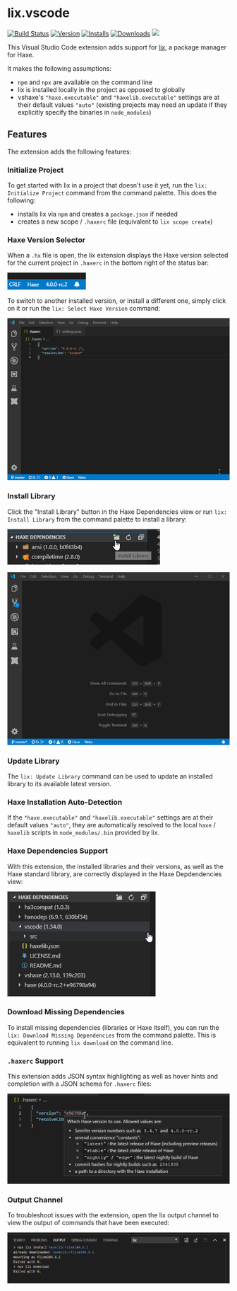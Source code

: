 # lix.vscode

[![Build Status](https://travis-ci.org/lix-pm/lix.vscode.svg?branch=master)](https://travis-ci.org/lix-pm/lix.vscode) [![Version](https://vsmarketplacebadge.apphb.com/version-short/lix.lix.svg)](https://marketplace.visualstudio.com/items?itemName=lix.lix) [![Installs](https://vsmarketplacebadge.apphb.com/installs-short/lix.lix.svg)](https://marketplace.visualstudio.com/items?itemName=lix.lix) [![Downloads](https://vsmarketplacebadge.apphb.com/downloads-short/lix.lix.svg)](https://marketplace.visualstudio.com/items?itemName=lix.lix) [![](https://img.shields.io/discord/162395145352904705.svg?logo=discord)](https://discord.gg/v37ybBR)

This Visual Studio Code extension adds support for [lix](https://github.com/lix-pm), a package manager for Haxe.

It makes the following assumptions:

- `npm` and `npx` are available on the command line
- lix is installed locally in the project as opposed to globally
- vshaxe's `"haxe.executable"` and `"haxelib.executable"` settings are at their default values `"auto"` (existing projects may need an update if they explicitly specify the binaries in `node_modules`)

## Features

The extension adds the following features:

### Initialize Project

To get started with lix in a project that doesn't use it yet, run the `lix: Initialize Project` command from the command palette. This does the following:

- installs lix via `npm` and creates a `package.json` if needed
- creates a new scope / `.haxerc` file (equivalent to `lix scope create`)

### Haxe Version Selector

When a `.hx` file is open, the lix extension displays the Haxe version selected for the current project in `.haxerc` in the bottom right of the status bar:

![](images/readme/status-bar.png)

To switch to another installed version, or install a different one, simply click on it or run the `lix: Select Haxe Version` command:

![](images/readme/switch-haxe-version.gif)

### Install Library

Click the "Install Library" button in the Haxe Dependencies view or run `lix: Install Library` from the command palette to install a library:

![](images/readme/install-library-button.png)

![](images/readme/install-library.gif)

### Update Library

The `lix: Update Library` command can be used to update an installed library to its available latest version.

### Haxe Installation Auto-Detection

If the `"haxe.executable"` and `"haxelib.executable"` settings are at their default values `"auto"`, they are automatically resolved to the local `haxe` / `haxelib` scripts in `node_modules/.bin` provided by lix.

### Haxe Dependencies Support

With this extension, the installed libraries and their versions, as well as the Haxe standard library, are correctly displayed in the Haxe Depdendencies view:

![](images/readme/haxe-dependencies.png)

### Download Missing Dependencies

To install missing dependencies (libraries or Haxe itself), you can run the `lix: Download Missing Dependencies` from the command palette. This is equivalent to running `lix download` on the command line.

### `.haxerc` Support

This extension adds JSON syntax highlighting as well as hover hints and completion with a JSON schema for `.haxerc` files:

![](images/readme/haxerc-support.png)

### Output Channel

To troubleshoot issues with the extension, open the lix output channel to view the output of commands that have been executed:

![](images/readme/output-channel.png)
